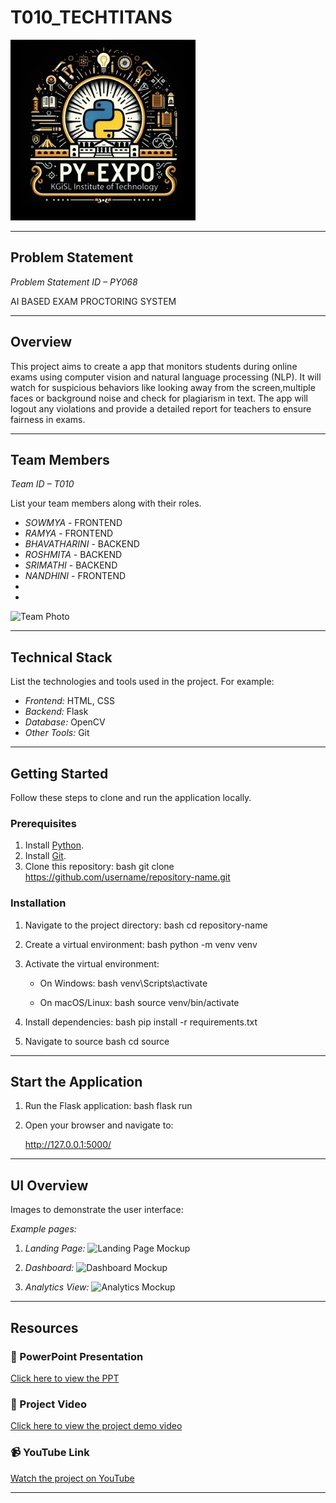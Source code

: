 # T010_TECHTITANS
![PyExpo Logo](media/pyexpo-logo.png)

---

## Problem Statement

*Problem Statement ID – PY068*

AI BASED EXAM PROCTORING SYSTEM

---

## Overview

This project aims to create a app that monitors students during online exams using computer vision and natural language processing (NLP). 
It will watch for suspicious behaviors like looking away from the screen,multiple faces or background noise and check for plagiarism in text. The app will logout any violations and provide a detailed report for teachers to ensure fairness in exams.

---

## Team Members

*Team ID – T010*

List your team members along with their roles.

- *SOWMYA* - FRONTEND
- *RAMYA* - FRONTEND
- *BHAVATHARINI* - BACKEND
- *ROSHMITA* - BACKEND
- *SRIMATHI* - BACKEND
- *NANDHINI* - FRONTEND
- 
- 

![Team Photo](media/team-photo.png)

---

## Technical Stack

List the technologies and tools used in the project. For example:

- *Frontend:* HTML, CSS
- *Backend:* Flask
- *Database:*  OpenCV
- *Other Tools:*  Git

---

## Getting Started

Follow these steps to clone and run the application locally.

### Prerequisites

1. Install [Python](https://www.python.org/downloads/).
2. Install [Git](https://git-scm.com/).
3. Clone this repository:
   bash
   git clone https://github.com/username/repository-name.git
   

### Installation

1. Navigate to the project directory:
   bash
   cd repository-name
   
2. Create a virtual environment:
   bash
   python -m venv venv
   
3. Activate the virtual environment:
   - On Windows:
     bash
     venv\Scripts\activate
     
   - On macOS/Linux:
     bash
     source venv/bin/activate
     
4. Install dependencies:
   bash
   pip install -r requirements.txt
   
5. Navigate to source
   bash
   cd source
   

---

## Start the Application

1. Run the Flask application:
   bash
   flask run
   
2. Open your browser and navigate to:
   
   http://127.0.0.1:5000/
   

---

## UI Overview

Images to demonstrate the user interface:

*Example pages:*

1. *Landing Page:*
   ![Landing Page Mockup](media/LoadingPage.png)

2. *Dashboard:*
   ![Dashboard Mockup](media/DashBoard.png)

3. *Analytics View:*
   ![Analytics Mockup](media/Analytics.png)

---

## Resources

### 📄 PowerPoint Presentation
[Click here to view the PPT](https://docs.google.com/presentation/d/1wm4E7OYhwQwrkiAYKdpEEBzRWV4ALLAk/edit?usp=drive_link&ouid=107618306670676857739&rtpof=true&sd=true)

### 🎥 Project Video
[Click here to view the project demo video](insert-drive-link-here)

### 📹 YouTube Link
[Watch the project on YouTube](https://youtu.be/E117db5VsTs?si=auBPpOkru_deTy5G)

---

